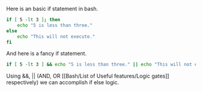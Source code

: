 Here is an basic if statement in bash.
```bash
if [ 5 -lt 3 ]; then
	echo "5 is less than three."
else
	echo "This will not execute."
fi
```

And here is a fancy if statement.

```bash
if [ 5 -lt 3 ] && echo "5 is less than three." || echo "This will not execute."
```

Using &&, || (AND, OR [[Bash/List of Useful features/Logic gates]] respectively) we can accomplish if else logic.